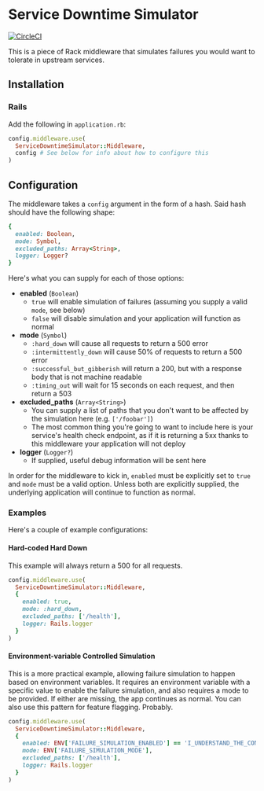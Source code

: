 # Service Downtime Simulator

[![CircleCI](https://circleci.com/gh/deliveroo/service_downtime_simulator/tree/master.svg?style=svg&circle-token=d66bc2c0246da5cdf4eeaeb6c9f7b10bcd74bb7b)](https://circleci.com/gh/deliveroo/service_downtime_simulator/tree/master)

This is a piece of Rack middleware that simulates failures you would want to tolerate in upstream services.

## Installation

### Rails

Add the following in `application.rb`:

```ruby
config.middleware.use(
  ServiceDowntimeSimulator::Middleware,
  config # See below for info about how to configure this
)
```

## Configuration

The middleware takes a `config` argument in the form of a hash. Said hash should have the following shape:

```ruby
{
  enabled: Boolean,
  mode: Symbol,
  excluded_paths: Array<String>,
  logger: Logger?
}
```

Here's what you can supply for each of those options:

- **enabled** (`Boolean`)
  - `true` will enable simulation of failures (assuming you supply a valid `mode`, see below)
  - `false` will disable simulation and your application will function as normal
- **mode** (`Symbol`)
  - `:hard_down` will cause all requests to return a 500 error
  - `:intermittently_down` will cause 50% of requests to return a 500 error
  - `:successful_but_gibberish` will return a 200, but with a response body that is not machine readable
  - `:timing_out` will wait for 15 seconds on each request, and then return a 503
- **excluded_paths** (`Array<String>`)
  - You can supply a list of paths that you don't want to be affected by the simulation here (e.g. `['/foobar']`)
  - The most common thing you're going to want to include here is your service's health check endpoint, as if it is returning a 5xx thanks to this middleware your application will not deploy
- **logger** (`Logger?`)
  - If supplied, useful debug information will be sent here

In order for the middleware to kick in, `enabled` must be explicitly set to `true` and `mode` must be a valid option. Unless both are explicitly supplied, the underlying application will continue to function as normal.

### Examples

Here's a couple of example configurations:

#### Hard-coded Hard Down

This example will always return a 500 for all requests.

```ruby
config.middleware.use(
  ServiceDowntimeSimulator::Middleware,
  {
    enabled: true,
    mode: :hard_down,
    excluded_paths: ['/health'],
    logger: Rails.logger
  }
)
```

#### Environment-variable Controlled Simulation

This is a more practical example, allowing failure simulation to happen based on environment variables. It requires an environment variable with a specific value to enable the failure simulation, and also requires a mode to be provided. If either are missing, the app continues as normal. You can also use this pattern for feature flagging. Probably.

```ruby
config.middleware.use(
  ServiceDowntimeSimulator::Middleware,
  {
    enabled: ENV['FAILURE_SIMULATION_ENABLED'] == 'I_UNDERSTAND_THE_CONSEQUENCES_OF_THIS',
    mode: ENV['FAILURE_SIMULATION_MODE'],
    excluded_paths: ['/health'],
    logger: Rails.logger
  }
)
```
